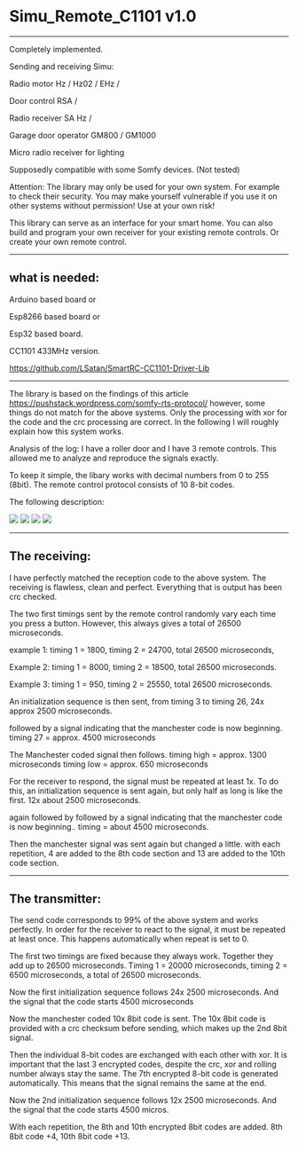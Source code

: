 # Simu_Remote_C1101 v1.0
---------------------------------------------

Completely implemented.

Sending and receiving Simu:

Radio motor Hz / Hz02 / EHz /

Door control RSA /

Radio receiver SA Hz /

Garage door operator GM800 / GM1000

Micro radio receiver for lighting


Supposedly compatible with some Somfy devices. (Not tested)

Attention: The library may only be used for your own system. For example to check their security. You may make yourself 
vulnerable if you use it on other systems without permission! Use at your own risk!

This library can serve as an interface for your smart home. You can also build and program your own receiver for your 
existing remote controls.
Or create your own remote control.

---------------------------------------------
what is needed:
---------------------------------------------

Arduino based board or

Esp8266 based board or

Esp32 based board.

CC1101 433MHz version.

https://github.com/LSatan/SmartRC-CC1101-Driver-Lib

---------------------------------------------

The library is based on the findings of this article https://pushstack.wordpress.com/somfy-rts-protocol/
however, some things do not match for the above systems. Only the processing with xor for the code and the 
crc processing are correct.
In the following I will roughly explain how this system works.

Analysis of the log:
I have a roller door and I have 3 remote controls.
This allowed me to analyze and reproduce the signals exactly.

To keep it simple, the libary works with decimal numbers from 0 to 255 (8bit).
The remote control protocol consists of 10 8-bit codes.


The following description:

<img src="https://github.com/LSatan/Simu_Remote_CC1101/blob/master/img/simu_buttons.png"/>

<img src="https://github.com/LSatan/Simu_Remote_CC1101/blob/master/img/simu_progbtn.png"/>

<img src="https://github.com/LSatan/Simu_Remote_CC1101/blob/master/img/de_encryption_of_simu.png"/>

<img src="https://github.com/LSatan/Simu_Remote_CC1101/blob/master/img/data_repeat_simu.png"/>

---------------------------------------------
The receiving:
---------------------------------------------
I have perfectly matched the reception code to the above system.
The receiving is flawless, clean and perfect. Everything that is output has been crc checked.

The two first timings sent by the remote control randomly vary each time you press a button.
However, this always gives a total of 26500 microseconds.

example 1: timing 1 = 1800, timing 2 = 24700, total 26500 microseconds,

Example 2: timing 1 = 8000, timing 2 = 18500, total 26500 microseconds.

Example 3: timing 1 =  950, timing 2 = 25550, total 26500 microseconds.

An initialization sequence is then sent,
from timing 3 to timing 26, 24x approx 2500 microseconds.

followed by a signal indicating that the manchester code is now beginning.
timing 27 = approx. 4500 microseconds

The Manchester coded signal then follows.
timing high = approx. 1300 microseconds
timing low = approx. 650 microseconds

For the receiver to respond, the signal must be repeated at least 1x.
To do this, an initialization sequence is sent again, but only half as long
is like the first.
12x about 2500 microseconds.

again followed by followed by a signal indicating that the manchester code is now beginning..
timing = about 4500 microseconds.

Then the manchester signal was sent again but changed a little.
with each repetition, 4 are added to the 8th code section and 13 are added to the 10th code section.



---------------------------------------------
The transmitter:
---------------------------------------------

The send code corresponds to 99% of the above system and works perfectly.
In order for the receiver to react to the signal, it must be repeated at least once.
This happens automatically when repeat is set to 0.

The first two timings are fixed because they always work. Together they add up to 26500 microseconds.
Timing 1 = 20000 microseconds, timing 2 = 6500 microseconds, a total of 26500 microseconds.

Now the first initialization sequence follows 24x 2500 microseconds.
And the signal that the code starts 4500 microseconds

Now the manchester coded 10x 8bit code is sent.
The 10x 8bit code is provided with a crc checksum before sending, which makes up the 2nd 8bit signal.

Then the individual 8-bit codes are exchanged with each other with xor.
It is important that the last 3 encrypted codes, despite the crc, xor and rolling number
always stay the same.
The 7th encrypted 8-bit code is generated automatically.
This means that the signal remains the same at the end.

Now the 2nd initialization sequence follows 12x 2500 microseconds.
And the signal that the code starts 4500 micros.

With each repetition, the 8th and 10th encrypted 8bit codes are added.
8th 8bit code +4, 10th 8bit code +13.
